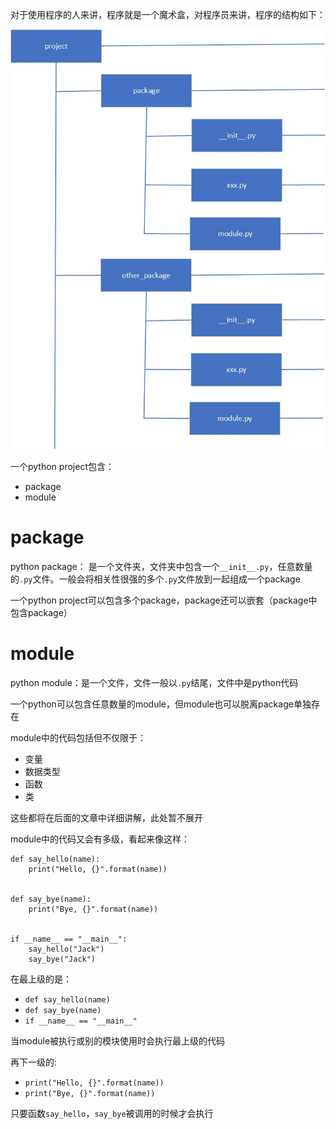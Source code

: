 对于使用程序的人来讲，程序就是一个魔术盒，对程序员来讲，程序的结构如下：

![python project](pics/python_project.jpg)

一个python project包含：
* package
* module

# package
python package： 是一个文件夹，文件夹中包含一个`__init__.py`，任意数量的`.py`文件。一般会将相关性很强的多个`.py`文件放到一起组成一个package

一个python project可以包含多个package，package还可以嵌套（package中包含package）

# module
python module：是一个文件，文件一般以`.py`结尾，文件中是python代码

一个python可以包含任意数量的module，但module也可以脱离package单独存在

module中的代码包括但不仅限于：
* 变量
* 数据类型
* 函数
* 类

这些都将在后面的文章中详细讲解，此处暂不展开

module中的代码又会有多级，看起来像这样：
```
def say_hello(name):
    print("Hello, {}".format(name))


def say_bye(name):
    print("Bye, {}".format(name))


if __name__ == "__main__":
    say_hello("Jack")
    say_bye("Jack")
```

在最上级的是：
* `def say_hello(name)`
* `def say_bye(name)`
* `if __name__ == "__main__"`

当module被执行或别的模块使用时会执行最上级的代码

再下一级的:
* `print("Hello, {}".format(name))`
* `print("Bye, {}".format(name))`

只要函数`say_hello`，`say_bye`被调用的时候才会执行
